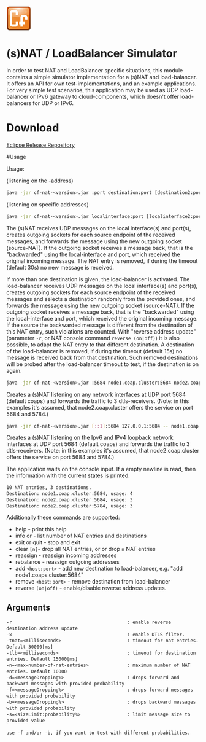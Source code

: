![Californium logo](../../cf_64.png)

# (s)NAT / LoadBalancer Simulator

In order to test NAT and LoadBalancer specific situations, this module contains a simple simulator implementation for a (s)NAT and load-balancer. It offers an API for own test-implementations, and an example applications. For very simple test scenarios, this application may be used as UDP load-balancer or IPv6 gateway to cloud-components, which doesn't offer load-balancers for UDP or IPv6.

# Download

[Eclipse Release Repository](https://repo.eclipse.org/content/repositories/californium-releases/org/eclipse/californium/cf-nat/3.10.0/cf-nat-3.10.0.jar)

#Usage

Usage:

(listening on the <any>-address)

```sh
java -jar cf-nat-<version>.jar :port destination:port [destination2:port2 ...] [-r] [-x] [-tnat=<millis>] [-tlb=<millis>] [-n=<maxNatEntries>] [-d=<messageDropping%>|[-f=<messageDropping%>][-b=<messageDropping%>]] [-s=<sizeLimit>]
```

(listening on specific addresses)

```sh
java -jar cf-nat-<version>.jar localinterface:port [localinterface2:port2 ...] -- destination:port [destination2:port2 ...] [-r] [-x]  [-tnat=<millis>] [-tlb=<millis>] [-n=<maxNatEntries>] [-d=<messageDropping%>|[-f=<messageDropping%>][-b=<messageDropping%>]] [-s=<sizeLimit>]
```

The (s)NAT receives UDP messages on the local interface(s) and port(s), creates outgoing sockets for each source endpoint of the received messages, and forwards the message using the new outgoing socket (source-NAT). If the outgoing socket receives a message back, that is the "backwarded" using the local-interface and port, which received the original incoming message. The NAT entry is removed, if during the timeout (default 30s) no new message is received.

If more than one destination is given, the load-balancer is activated.
The load-balancer receives UDP messages on the local interface(s) and port(s), creates outgoing sockets for each source endpoint of the received messages and selects a destination randomly from the provided ones, and forwards the message using the new outgoing socket (source-NAT). If the outgoing socket receives a message back, that is the "backwarded" using the local-interface and port, which received the original incoming message. If the source the backwarded message is different from the destination of this NAT entry, such violations are counted. With "reverse address update" (parameter `-r`, or NAT console command `reverse (on|off)`) it is also possible, to adapt the NAT entry to that different destination.  A destination of the load-balancer is removed, if during the timeout (default 15s) no message is received back from that destination. Such removed destinations will be probed after the load-balancer timeout to test, if the destination is on again.

```sh
java -jar cf-nat-<version>.jar :5684 node1.coap.cluster:5684 node2.coap.cluster:5684 node2.coap.cluster:5784
```

Creates a (s)NAT listening on any network interfaces at UDP port 5684 (default coaps) and forwards the traffic to 3 dtls-receivers.
(Note: in this examples it's assumed, that node2.coap.cluster offers the service on port 5684 and 5784.)

```sh
java -jar cf-nat-<version>.jar [::1]:5684 127.0.0.1:5684 -- node1.coap.cluster:5684 node2.coap.cluster:5684 node2.coap.cluster:5784
```

Creates a (s)NAT listening on the Ipv6 and IPv4 loopback network interfaces at UDP port 5684 (default coaps) and forwards the traffic to 3 dtls-receivers.
(Note: in this examples it's assumed, that node2.coap.cluster offers the service on port 5684 and 5784.)

The application waits on the console input. If a empty newline is read, then the information with the current states is printed.

```
10 NAT entries, 3 destinations.
Destination: node1.coap.cluster:5684, usage: 4
Destination: node2.coap.cluster:5684, usage: 3
Destination: node2.coap.cluster:5784, usage: 3
```

Additionally these commands are supported:

- help - print this help
- info or <empty line> - list number of NAT entries and destinations
- exit or quit - stop and exit
- clear ``[n]``- drop all NAT entries, or  or drop `n` NAT entries
- reassign - reassign incoming addresses
- rebalance - reassign outgoing addresses
- add ``<host:port>`` - add new destination to load-balancer, e.g. "add node1.coaps.cluster:5684"
- remove ``<host:port>`` - remove destination from load-balancer
- reverse ``(on|off)`` - enable/disable reverse address updates.

## Arguments

    -r                                          : enable reverse destination address update
    -x                                          : enable DTLS filter.
    -tnat=<milliseconds>                        : timeout for nat entries. Default 30000[ms]
    -tlb=<milliseconds>                         : timeout for destination entries. Default 15000[ms]
    -n=<max-number-of-nat-entries>              : maximum number of NAT entries. Default 10000
    -d=<messageDropping%>                       : drops forward and backward messages with provided probability
    -f=<messageDropping%>                       : drops forward messages with provided probability
    -b=<messageDropping%>                       : drops backward messages with provided probability
    -s=<sizeLimit:probability%>                 : limit message size to provided value

    use -f and/or -b, if you want to test with different probabilities.

